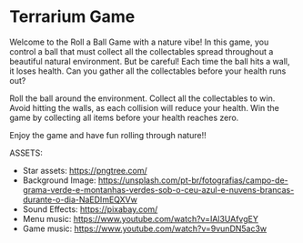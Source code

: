 # Terrarium Game

Welcome to the Roll a Ball Game with a nature vibe! In this game, you control a ball that must collect all the collectables spread throughout a beautiful natural environment. But be careful! Each time the ball hits a wall, it loses health. Can you gather all the collectables before your health runs out?

Roll the ball around the environment.
Collect all the collectables to win.
Avoid hitting the walls, as each collision will reduce your health.
Win the game by collecting all items before your health reaches zero.

Enjoy the game and have fun rolling through nature!!

ASSETS:

- Star assets: https://pngtree.com/
- Background Image: https://unsplash.com/pt-br/fotografias/campo-de-grama-verde-e-montanhas-verdes-sob-o-ceu-azul-e-nuvens-brancas-durante-o-dia-NaEDImEQXVw
- Sound Effects: https://pixabay.com/
- Menu music: https://www.youtube.com/watch?v=IAl3UAfvgEY
- Game music: https://www.youtube.com/watch?v=9vunDN5ac3w
